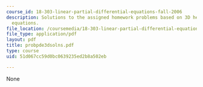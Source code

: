 ```yaml
---
course_id: 18-303-linear-partial-differential-equations-fall-2006
description: Solutions to the assigned homework problems based on 3D heat and wave
  equations.
file_location: /coursemedia/18-303-linear-partial-differential-equations-fall-2006/51d067cc59d0bc0639235ed2b8a502eb_probpde3dsolns.pdf
file_type: application/pdf
layout: pdf
title: probpde3dsolns.pdf
type: course
uid: 51d067cc59d0bc0639235ed2b8a502eb

---
```

None